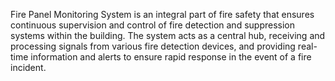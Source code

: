 Fire Panel Monitoring System is an integral part of fire safety that ensures continuous supervision and control of fire detection and suppression systems within the building. The system acts as a central hub, receiving and processing signals from various fire detection devices, and providing real-time information and alerts to ensure rapid response in the event of a fire incident.
